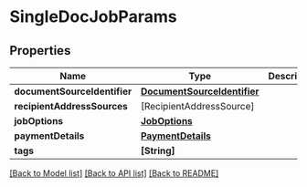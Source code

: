 # SingleDocJobParams

## Properties
Name | Type | Description | Notes
------------ | ------------- | ------------- | -------------
**documentSourceIdentifier** | [**DocumentSourceIdentifier**](DocumentSourceIdentifier.md) |  | 
**recipientAddressSources** | [RecipientAddressSource] |  | 
**jobOptions** | [**JobOptions**](JobOptions.md) |  | 
**paymentDetails** | [**PaymentDetails**](PaymentDetails.md) |  | [optional] 
**tags** | **[String]** |  | [optional] 

[[Back to Model list]](../README.md#documentation-for-models) [[Back to API list]](../README.md#documentation-for-api-endpoints) [[Back to README]](../README.md)


